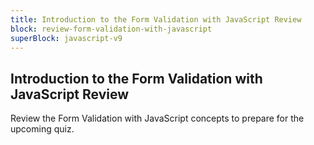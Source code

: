 ```yaml
---
title: Introduction to the Form Validation with JavaScript Review
block: review-form-validation-with-javascript
superBlock: javascript-v9
---
```


## Introduction to the Form Validation with JavaScript Review

Review the Form Validation with JavaScript concepts to prepare for the upcoming quiz.
